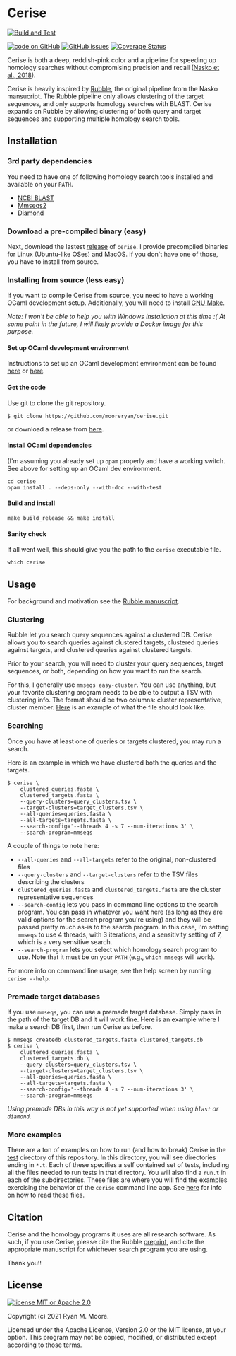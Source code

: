 # Cerise

[![Build and Test](https://github.com/mooreryan/cerise/actions/workflows/build_and_test.yml/badge.svg?branch=main)](https://github.com/mooreryan/cerise/actions/workflows/build_and_test.yml)

[![code on GitHub](https://img.shields.io/badge/code-GitHub-blue)](https://github.com/mooreryan/cerise) [![GitHub issues](https://img.shields.io/github/issues/mooreryan/cerise)](https://github.com/mooreryan/cerise/issues) [![Coverage Status](https://coveralls.io/repos/github/mooreryan/cerise/badge.svg?branch=main)](https://coveralls.io/github/mooreryan/cerise?branch=main)

Cerise is both a deep, reddish-pink color and a pipeline for speeding up homology searches without compromising precision and recall ([Nasko et al., 2018](https://doi.org/10.1101/426098)).

Cerise is heavily inspired by [Rubble](https://github.com/dnasko/rubble), the original pipeline from the Nasko mansucript.  The Rubble pipeline only allows clustering of the target sequences, and only supports homology searches with BLAST.  Cerise expands on Rubble by allowing clustering of both query and target sequences and supporting multiple homology search tools.

## Installation

### 3rd party dependencies

You need to have one of following homology search tools installed and available on your `PATH`.

* [NCBI BLAST](https://blast.ncbi.nlm.nih.gov/Blast.cgi?PAGE_TYPE=BlastDocs&DOC_TYPE=Download)
* [Mmseqs2](https://github.com/soedinglab/MMseqs2)
* [Diamond](https://github.com/bbuchfink/diamond)

### Download a pre-compiled binary (easy)

Next, download the lastest [release](https://github.com/mooreryan/pasv/releases/latest) of `cerise`.  I provide precompiled binaries for Linux (Ubuntu-like OSes) and MacOS.  If you don't have one of those, you have to install from source.

### Installing from source (less easy)

If you want to compile Cerise from source, you need to have a working OCaml development setup.  Additionally, you will need to install [GNU Make](https://www.gnu.org/software/make/).

*Note: I won't be able to help you with Windows installation at this time :( At some point in the future, I will likely provide a Docker image for this purpose.*

#### Set up OCaml development environment

Instructions to set up an OCaml development environment can be found [here](https://ocaml.org/learn/tutorials/up_and_running.html) or [here](https://dev.realworldocaml.org/install.html).

#### Get the code

Use git to clone the git repository.

```
$ git clone https://github.com/mooreryan/cerise.git
```

or download a release from [here](https://github.com/mooreryan/pasv/releases).

#### Install OCaml dependencies

(I'm assuming you already set up `opam` properly and have a working switch.  See above for setting up an OCaml dev environment.

```
cd cerise
opam install . --deps-only --with-doc --with-test
```

#### Build and install

```
make build_release && make install
```

#### Sanity check

If all went well, this should give you the path to the `cerise` executable file.

```
which cerise
```

## Usage

For background and motivation see the [Rubble manuscript](https://doi.org/10.1101/426098).

### Clustering

Rubble let you search query sequences against a clustered DB.  Cerise allows you to search queries against clustered targets, clustered queries against targets, and clustered queries against clustered targets.

Prior to your search, you will need to cluster your query sequences, target sequences, or both, depending on how you want to run the search.

For this, I generally use `mmseqs easy-cluster`.  You can use anything, but your favorite clustering program needs to be able to output a TSV with clustering info.  The format should be two columns: cluster representative, cluster member.  [Here](https://github.com/mooreryan/cerise/blob/readme/cerise/test/mmseqs_search.t/query_clusters.tsv) is an example of what the file should look like.

### Searching

Once you have at least one of queries or targets clustered, you may run a search.

Here is an example in which we have clustered both the queries and the targets.

```
$ cerise \
    clustered_queries.fasta \
    clustered_targets.fasta \
    --query-clusters=query_clusters.tsv \
    --target-clusters=target_clusters.tsv \
    --all-queries=queries.fasta \
    --all-targets=targets.fasta \
    --search-config='--threads 4 -s 7 --num-iterations 3' \
    --search-program=mmseqs
```

A couple of things to note here:

* `--all-queries` and `--all-targets` refer to the original, non-clustered files
* `--query-clusters` and `--target-clusters` refer to the TSV files describing the clusters
* `clustered_queries.fasta` and `clustered_targets.fasta` are the cluster representative sequences
* `--search-config` lets you pass in command line options to the search program.  You can pass in whatever you want here (as long as they are valid options for the search program you're using) and they will be passed pretty much as-is to the search program. In this case, I'm setting `mmseqs` to use 4 threads, with 3 iterations, and a sensitivity setting of 7, which is a very sensitive search.
* `--search-program` lets you select which homology search program to use.  Note that it must be on your `PATH` (e.g., `which mmseqs` will work).

For more info on command line usage, see the help screen by running `cerise --help`.

### Premade target databases

If you use `mmseqs`, you can use a premade target database.  Simply pass in the path of the target DB and it will work fine.  Here is an example where I make a search DB first, then run Cerise as before.

```
$ mmseqs createdb clustered_targets.fasta clustered_targets.db
$ cerise \
    clustered_queries.fasta \
    clustered_targets.db \
    --query-clusters=query_clusters.tsv \
    --target-clusters=target_clusters.tsv \
    --all-queries=queries.fasta \
    --all-targets=targets.fasta \
    --search-config='--threads 4 -s 7 --num-iterations 3' \
    --search-program=mmseqs
```

*Using premade DBs in this way is not yet supported when using `blast` or `diamond`.*

### More examples

There are a ton of examples on how to run (and how to break) Cerise in the [test](https://github.com/mooreryan/cerise/tree/main/cerise/test) directory of this repository.  In this directory, you will see directories ending in `*.t`.  Each of these specifies a self contained set of tests, including all the files needed to run tests in that directory.  You will also find a `run.t` in each of the subdirectories.  These files are where you will find the examples exercising the behavior of the `cerise` command line app.  See [here](https://bitheap.org/cram/) for info on how to read these files.

## Citation

Cerise and the homology programs it uses are all research software.  As such, if you use Cerise, please cite the Rubble [preprint](https://doi.org/10.1101/426098), and cite the appropriate manuscript for whichever search program you are using.

Thank you!!

## License

[![license MIT or Apache
2.0](https://img.shields.io/badge/license-MIT%20or%20Apache%202.0-blue)](https://github.com/mooreryan/pasv)

Copyright (c) 2021 Ryan M. Moore.

Licensed under the Apache License, Version 2.0 or the MIT license, at your option. This program may not be copied, modified, or distributed except according to those terms.
